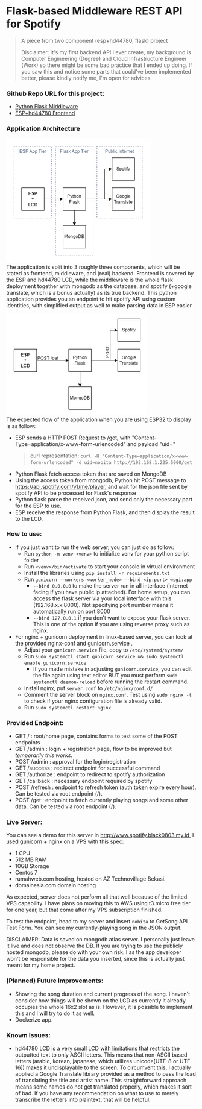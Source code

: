 
# Flask-based Middleware REST API for Spotify
 > A piece from two component (esp+hd44780, flask) project   
 >
 > Disclaimer: It's my first backend API I ever create, my background is Computer Engineering (Degree) and Cloud Infrastructure Engineer (Work) so there might be some bad practice that I ended up doing. If you saw this and notice some parts that could've been implemented better, please kindly notify me, I'm open for advices.
 
 ### Github Repo URL for this project:
 - [Python Flask Middleware](https://github.com/black0803/spotify-flask-middleware-api "Middleware API for Spotify Based on Python Flask")
 - [ESP+hd44780 Frontend](https://github.com/black0803/spotify-esp-display "Front end tier of the spotify display project using ESP and hd44780 16x2 LCD")

 ### Application Architecture
 ![Application Architecture Diagram](https://github.com/black0803/spotify-flask-middleware-api/blob/main/img/app-architecture-design.png?raw=true)  
 The application is split into 3 roughly three components, which will be stated as frontend, middleware, and (real) backend. Frontend is covered by the ESP and hd44780 LCD, while the middleware is the whole flask deployment together with mongodb as the database, and spotify (+google translate, which is a bonus actually) as its true backend. This python application provides you an endpoint to hit spotify API using custom identities, with simplified output as well to make parsing data in ESP easier.

 ![Application Instructions Diagram](https://github.com/black0803/spotify-flask-middleware-api/blob/main/img/app-flow-design.png?raw=true)  
 The expected flow of the application when you are using ESP32 to display is as follow:  
 - ESP sends a HTTP POST Request to /get, with "Content-Type=application/x-www-form-urlencoded" and payload "uid=<username>"
   > curl representation:
   > ``curl -H "Content-Type=application/x-www-form-urlencoded" -d uid=nobita http://192.168.1.225:5000/get``
 - Python Flask fetch access token that are saved on MongoDB
 - Using the access token from mongodb, Python hit POST message to https://api.spotify.com/v1/me/player, and wait for the json file sent by spotify API to be processed for Flask's response
 - Python flask parse the received json, and send only the necessary part for the ESP to use.
 - ESP receive the response from Python Flask, and then display the result to the LCD.

 ### How to use:
 - If you just want to run the web server, you can just do as follow:
   - Run ``python -m venv <venv>`` to initialize venv for your python script folder
   - Run ``<venv>/bin/activate`` to start your console in virtual environment
   - Install the libraries using ``pip install -r requirements.txt``
   - Run ``gunicorn --workers <worker_node> --bind <ip:port> wsgi:app``
     - ``--bind 0.0.0.0`` to make the server run in all interface (internet facing if you have public ip attached). For home setup, you can access the flask server via your local interface with this (192.168.x.x:8000). Not specifying port number means it automatically run on port 8000
     - ``--bind 127.0.0.1`` if you don't want to expose your flask server. This is one of the option if you are using reverse proxy such as nginx.
  - For nginx + gunicorn deployment in linux-based server, you can look at the provided nginx-conf and gunicorn.service .
    - Adjust your ``gunicorn.service`` file, copy to ``/etc/systemd/system/``
    - Run ``sudo systemctl start gunicorn.service && sudo systemctl enable gunicorn.service``
      - If you made mistake in adjusting ``gunicorn.service``, you can edit the file again using text editor BUT you must perform ``sudo systemctl daemon-reload`` before running the restart command.
    - Install nginx, put ``server.conf`` to ``/etc/nginx/conf.d/``
    - Comment the server block on ``nginx.conf``. Test using ``sudo nginx -t`` to check if your nginx configuration file is already valid.
    - Run ``sudo systemctl restart nginx``

 ### Provided Endpoint:
  - GET / : root/home page, contains forms to test some of the POST endpoints
  - GET /admin : login + registration page, flow to be improved but _temporarily this works_.
  - POST /admin : approval for the login/registration
  - GET /success : redirect endpoint for successful command
  - GET /authorize : endpoint to redirect to spotify authorization
  - GET /callback : necessary endpoint required by spotify
  - POST /refresh : endpoint to refresh token (auth token expire every hour). Can be tested via root endpoint (/).
  - POST /get : endpoint to fetch currently playing songs and some other data. Can be tested via root endpoint (/).

 ### Live Server:
 You can see a demo for this server in http://www.spotify.black0803.my.id, I used gunicorn + nginx on a VPS with this spec:
 - 1 CPU
 - 512 MB RAM
 - 10GB Storage
 - Centos 7
 - rumahweb.com hosting, hosted on AZ Technovillage Bekasi.
 - domainesia.com domain hosting  
 
 As expected, server does not perform all that well because of the limited VPS capability. I have plans on moving this to AWS using t3.micro free tier for one year, but that come after my VPS subscription finished.

 To test the endpoint, head to my server and insert ``nobita`` to GetSong API Test Form. You can see my currently-playing song in the JSON output.

 DISCLAIMER: Data is saved on mongodb atlas server. I personally just leave it live and does not observe the DB. If you are trying to use the publicly hosted mongodb, please do with your own risk. I as the app developer won't be responsible for the data you inserted, since this is actually just meant for my home project.

 ### (Planned) Future Improvements:
 - Showing the song duration and current progress of the song. I haven't consider how things will be shown on the LCD as currently it already occupies the whole 16x2 slot as is. However, it is possible to implement this and I will try to do it as well.
 - Dockerize app.

 ### Known Issues:
 - hd44780 LCD is a very small LCD with limitations that restricts the outputted text to only ASCII letters. This means that non-ASCII based letters (arabic, korean, japanese, which utilizes unicode[UTF-8 or UTF-16]) makes it undisplayable to the screen. To circumvent this, I actually applied a Google Translate library provided as a method to pass the load of translating the title and artist name. This straightforward approach means some names do not get translated properly, which makes it sort of bad. If you have any recommendation on what to use to merely transcribe the letters into plaintext, that will be helpful.